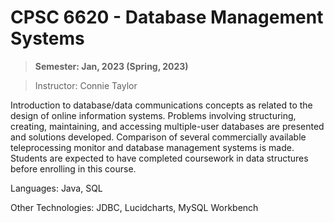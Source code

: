 # CPSC 6620 - Database Management Systems

>**Semester: Jan, 2023 (Spring, 2023)**

>Instructor: Connie Taylor

Introduction to database/data communications concepts as related to the design of online information systems. Problems involving structuring, creating, maintaining, and accessing multiple-user databases are presented and solutions developed. Comparison of several commercially available teleprocessing monitor and database management systems is made. Students are expected to have completed coursework in data structures before enrolling in this course.

Languages: Java, SQL

Other Technologies: JDBC, Lucidcharts, MySQL Workbench
